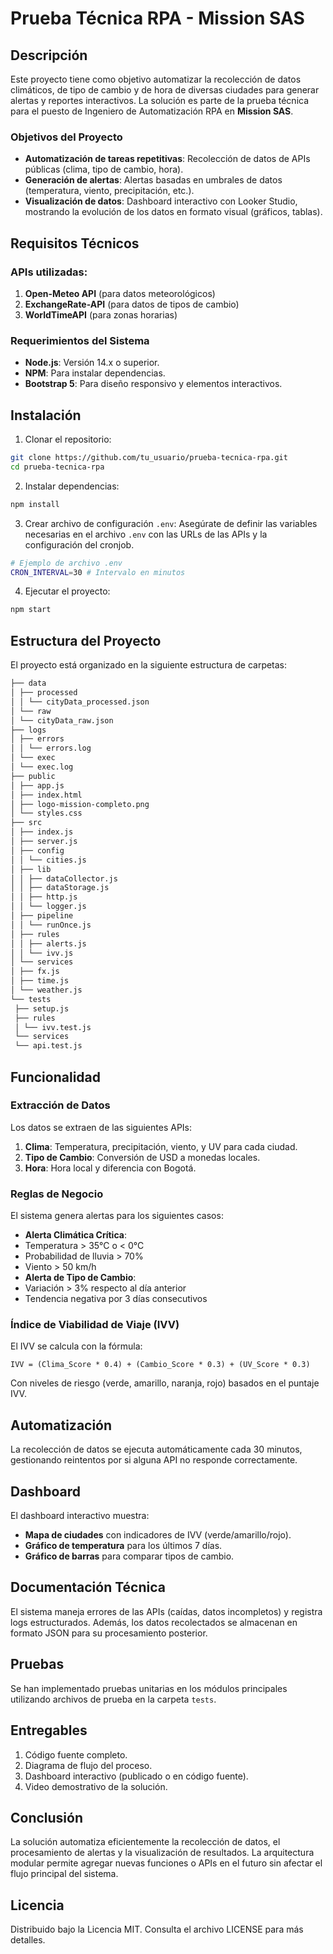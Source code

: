# Prueba Técnica RPA - Mission SAS
## Descripción
Este proyecto tiene como objetivo automatizar la recolección de datos
climáticos, de tipo de cambio y de hora de diversas ciudades para generar
alertas y reportes interactivos. La solución es parte de la prueba técnica para
el puesto de Ingeniero de Automatización RPA en **Mission SAS**.
### Objetivos del Proyecto
- **Automatización de tareas repetitivas**: Recolección de datos de APIs
públicas (clima, tipo de cambio, hora).
- **Generación de alertas**: Alertas basadas en umbrales de datos
(temperatura, viento, precipitación, etc.).
- **Visualización de datos**: Dashboard interactivo con Looker Studio,
mostrando la evolución de los datos en formato visual (gráficos, tablas).
## Requisitos Técnicos
### APIs utilizadas:
1. **Open-Meteo API** (para datos meteorológicos)
2. **ExchangeRate-API** (para datos de tipos de cambio)
3. **WorldTimeAPI** (para zonas horarias)
### Requerimientos del Sistema
- **Node.js**: Versión 14.x o superior.
- **NPM**: Para instalar dependencias.
- **Bootstrap 5**: Para diseño responsivo y elementos interactivos.
## Instalación
1. Clonar el repositorio:
 ```bash
 git clone https://github.com/tu_usuario/prueba-tecnica-rpa.git
 cd prueba-tecnica-rpa
 ```
2. Instalar dependencias:
 ```bash
 npm install
 ```
3. Crear archivo de configuración `.env`:
 Asegúrate de definir las variables necesarias en el archivo `.env` con las
URLs de las APIs y la configuración del cronjob.
 ```bash
 # Ejemplo de archivo .env
 CRON_INTERVAL=30 # Intervalo en minutos
 ```
4. Ejecutar el proyecto:
 ```bash
 npm start
 ```
## Estructura del Proyecto
El proyecto está organizado en la siguiente estructura de carpetas:
```bash
├── data
│ ├── processed
│ │ └── cityData_processed.json
│ └── raw
│ └── cityData_raw.json
├── logs
│ ├── errors
│ │ └── errors.log
│ └── exec
│ └── exec.log
├── public
│ ├── app.js
│ ├── index.html
│ ├── logo-mission-completo.png
│ └── styles.css
├── src
│ ├── index.js
│ ├── server.js
│ ├── config
│ │ └── cities.js
│ ├── lib
│ │ ├── dataCollector.js
│ │ ├── dataStorage.js
│ │ ├── http.js
│ │ └── logger.js
│ ├── pipeline
│ │ └── runOnce.js
│ ├── rules
│ │ ├── alerts.js
│ │ └── ivv.js
│ └── services
│ ├── fx.js
│ ├── time.js
│ └── weather.js
└── tests
 ├── setup.js
 ├── rules
 │ └── ivv.test.js
 └── services
 └── api.test.js
```
## Funcionalidad
### Extracción de Datos
Los datos se extraen de las siguientes APIs:
1. **Clima**: Temperatura, precipitación, viento, y UV para cada ciudad.
2. **Tipo de Cambio**: Conversión de USD a monedas locales.
3. **Hora**: Hora local y diferencia con Bogotá.
### Reglas de Negocio
El sistema genera alertas para los siguientes casos:
- **Alerta Climática Crítica**: 
 - Temperatura > 35°C o < 0°C
 - Probabilidad de lluvia > 70%
 - Viento > 50 km/h
- **Alerta de Tipo de Cambio**: 
 - Variación > 3% respecto al día anterior
 - Tendencia negativa por 3 días consecutivos
### Índice de Viabilidad de Viaje (IVV)
El IVV se calcula con la fórmula:
``` 
IVV = (Clima_Score * 0.4) + (Cambio_Score * 0.3) + (UV_Score * 0.3)
```
Con niveles de riesgo (verde, amarillo, naranja, rojo) basados en el puntaje
IVV.
## Automatización
La recolección de datos se ejecuta automáticamente cada 30 minutos,
gestionando reintentos por si alguna API no responde correctamente.
## Dashboard
El dashboard interactivo muestra:
- **Mapa de ciudades** con indicadores de IVV (verde/amarillo/rojo).
- **Gráfico de temperatura** para los últimos 7 días.
- **Gráfico de barras** para comparar tipos de cambio.
## Documentación Técnica
El sistema maneja errores de las APIs (caídas, datos incompletos) y registra
logs estructurados. Además, los datos recolectados se almacenan en formato
JSON para su procesamiento posterior.
## Pruebas
Se han implementado pruebas unitarias en los módulos principales utilizando
archivos de prueba en la carpeta `tests`.
## Entregables
1. Código fuente completo.
2. Diagrama de flujo del proceso.
3. Dashboard interactivo (publicado o en código fuente).
4. Video demostrativo de la solución.
## Conclusión
La solución automatiza eficientemente la recolección de datos, el
procesamiento de alertas y la visualización de resultados. La arquitectura
modular permite agregar nuevas funciones o APIs en el futuro sin afectar el
flujo principal del sistema.
## Licencia
Distribuido bajo la Licencia MIT. Consulta el archivo LICENSE para más
detalles.